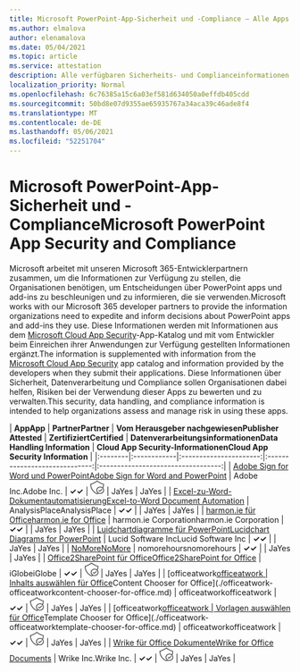 ```yaml
---
title: Microsoft PowerPoint-App-Sicherheit und -Compliance – Alle Apps
ms.author: elmalova
author: elenamalova
ms.date: 05/04/2021
ms.topic: article
ms.service: attestation
description: Alle verfügbaren Sicherheits- und Complianceinformationen für alle Microsoft PowerPoint Apps.
localization_priority: Normal
ms.openlocfilehash: 6c76385a15c6a03ef581d634050a0effdb405cdd
ms.sourcegitcommit: 50bd8e07d9355ae65935767a34aca39c46ade8f4
ms.translationtype: MT
ms.contentlocale: de-DE
ms.lasthandoff: 05/06/2021
ms.locfileid: "52251704"
---
```

# <a name="microsoft-powerpoint-app-security-and-compliance"></a><span data-ttu-id="04493-103">Microsoft PowerPoint-App-Sicherheit und -Compliance</span><span class="sxs-lookup"><span data-stu-id="04493-103">Microsoft PowerPoint App Security and Compliance</span></span>

<span data-ttu-id="04493-104">Microsoft arbeitet mit unseren Microsoft 365-Entwicklerpartnern zusammen, um die Informationen zur Verfügung zu stellen, die Organisationen benötigen, um Entscheidungen über PowerPoint apps und add-ins zu beschleunigen und zu informieren, die sie verwenden.</span><span class="sxs-lookup"><span data-stu-id="04493-104">Microsoft works with our Microsoft 365 developer partners to provide the information organizations need to expedite and inform decisions about PowerPoint apps and add-ins they use.</span></span> <span data-ttu-id="04493-105">Diese Informationen werden mit Informationen aus dem [Microsoft Cloud App Security](https://www.microsoft.com/en-us/enterprise-mobility-security/cloud-app-security)-App-Katalog und mit vom Entwickler beim Einreichen ihrer Anwendungen zur Verfügung gestellten Informationen ergänzt.</span><span class="sxs-lookup"><span data-stu-id="04493-105">The information is supplemented with information from the [Microsoft Cloud App Security](https://www.microsoft.com/en-us/enterprise-mobility-security/cloud-app-security) app catalog and information provided by the developers when they submit their applications.</span></span> <span data-ttu-id="04493-106">Diese Informationen über Sicherheit, Datenverarbeitung und Compliance sollen Organisationen dabei helfen, Risiken bei der Verwendung dieser Apps zu bewerten und zu verwalten.</span><span class="sxs-lookup"><span data-stu-id="04493-106">This security, data handling, and compliance information is intended to help organizations assess and manage risk in using these apps.</span></span>

| <span data-ttu-id="04493-107">**App**</span><span class="sxs-lookup"><span data-stu-id="04493-107">**App**</span></span> | <span data-ttu-id="04493-108">**Partner**</span><span class="sxs-lookup"><span data-stu-id="04493-108">**Partner**</span></span> | <span data-ttu-id="04493-109">**Vom Herausgeber nachgewiesen**</span><span class="sxs-lookup"><span data-stu-id="04493-109">**Publisher Attested**</span></span> | <span data-ttu-id="04493-110">**Zertifiziert**</span><span class="sxs-lookup"><span data-stu-id="04493-110">**Certified**</span></span> | <span data-ttu-id="04493-111">**Datenverarbeitungsinformationen**</span><span class="sxs-lookup"><span data-stu-id="04493-111">**Data Handling Information**</span></span> | <span data-ttu-id="04493-112">**Cloud App Security-Informationen**</span><span class="sxs-lookup"><span data-stu-id="04493-112">**Cloud App Security Information**</span></span> |
|:--------|:------------|:----------------------:|:-----------------------------:|:----------------------------------:|
| [<span data-ttu-id="04493-113">Adobe Sign for Word und PowerPoint</span><span class="sxs-lookup"><span data-stu-id="04493-113">Adobe Sign for Word and PowerPoint</span></span>](./adobe-inc-sign-for-word-and-powerpoint.md) | <span data-ttu-id="04493-114">Adobe Inc.</span><span class="sxs-lookup"><span data-stu-id="04493-114">Adobe Inc.</span></span> | <span data-ttu-id="04493-115">**✓**</span><span class="sxs-lookup"><span data-stu-id="04493-115">**✓**</span></span> | <img alt="Certified application badge" src="../media/certified-badge.png" height="25" width="25" /> | <span data-ttu-id="04493-116">Ja</span><span class="sxs-lookup"><span data-stu-id="04493-116">Yes</span></span> | <span data-ttu-id="04493-117">Ja</span><span class="sxs-lookup"><span data-stu-id="04493-117">Yes</span></span> |
| [<span data-ttu-id="04493-118">Excel-zu-Word-Dokumentautomatisierung</span><span class="sxs-lookup"><span data-stu-id="04493-118">Excel-to-Word Document Automation</span></span>](./analysisplace-excel-to-word-document-automation.md) | <span data-ttu-id="04493-119">AnalysisPlace</span><span class="sxs-lookup"><span data-stu-id="04493-119">AnalysisPlace</span></span> | <span data-ttu-id="04493-120">**✓**</span><span class="sxs-lookup"><span data-stu-id="04493-120">**✓**</span></span> |  | <span data-ttu-id="04493-121">Ja</span><span class="sxs-lookup"><span data-stu-id="04493-121">Yes</span></span> | <span data-ttu-id="04493-122">Ja</span><span class="sxs-lookup"><span data-stu-id="04493-122">Yes</span></span> |
| [<span data-ttu-id="04493-123">harmon.ie für Office</span><span class="sxs-lookup"><span data-stu-id="04493-123">harmon.ie for Office</span></span>](./harmonie-corporation-for-office.md) | <span data-ttu-id="04493-124">harmon.ie Corporation</span><span class="sxs-lookup"><span data-stu-id="04493-124">harmon.ie Corporation</span></span> | <span data-ttu-id="04493-125">**✓**</span><span class="sxs-lookup"><span data-stu-id="04493-125">**✓**</span></span> |  | <span data-ttu-id="04493-126">Ja</span><span class="sxs-lookup"><span data-stu-id="04493-126">Yes</span></span> | <span data-ttu-id="04493-127">Ja</span><span class="sxs-lookup"><span data-stu-id="04493-127">Yes</span></span> |
| [<span data-ttu-id="04493-128">Luidchartdiagramme für PowerPoint</span><span class="sxs-lookup"><span data-stu-id="04493-128">Lucidchart Diagrams for PowerPoint</span></span>](./lucid-software-inc-lucidchart-diagrams-for-powerpoint.md) | <span data-ttu-id="04493-129">Lucid Software Inc</span><span class="sxs-lookup"><span data-stu-id="04493-129">Lucid Software Inc</span></span> | <span data-ttu-id="04493-130">**✓**</span><span class="sxs-lookup"><span data-stu-id="04493-130">**✓**</span></span> |  | <span data-ttu-id="04493-131">Ja</span><span class="sxs-lookup"><span data-stu-id="04493-131">Yes</span></span> | <span data-ttu-id="04493-132">Ja</span><span class="sxs-lookup"><span data-stu-id="04493-132">Yes</span></span> |
| [<span data-ttu-id="04493-133">NoMore</span><span class="sxs-lookup"><span data-stu-id="04493-133">NoMore</span></span>](./nomorehours-nomore.md) | <span data-ttu-id="04493-134">nomorehours</span><span class="sxs-lookup"><span data-stu-id="04493-134">nomorehours</span></span> | <span data-ttu-id="04493-135">**✓**</span><span class="sxs-lookup"><span data-stu-id="04493-135">**✓**</span></span> |  | <span data-ttu-id="04493-136">Ja</span><span class="sxs-lookup"><span data-stu-id="04493-136">Yes</span></span> | <span data-ttu-id="04493-137">Ja</span><span class="sxs-lookup"><span data-stu-id="04493-137">Yes</span></span> |
| [<span data-ttu-id="04493-138">Office2SharePoint für Office</span><span class="sxs-lookup"><span data-stu-id="04493-138">Office2SharePoint for Office</span></span>](./iglobe-office2sharepoint-for-office.md) | <span data-ttu-id="04493-139">iGlobe</span><span class="sxs-lookup"><span data-stu-id="04493-139">iGlobe</span></span> | <span data-ttu-id="04493-140">**✓**</span><span class="sxs-lookup"><span data-stu-id="04493-140">**✓**</span></span> | <img alt="Certified application badge" src="../media/certified-badge.png" height="25" width="25" /> | <span data-ttu-id="04493-141">Ja</span><span class="sxs-lookup"><span data-stu-id="04493-141">Yes</span></span> | <span data-ttu-id="04493-142">Ja</span><span class="sxs-lookup"><span data-stu-id="04493-142">Yes</span></span> |
| <span data-ttu-id="04493-143">[officeatwork</span><span class="sxs-lookup"><span data-stu-id="04493-143">[officeatwork</span></span> | <span data-ttu-id="04493-144">Inhalts auswählen für Office](./officeatwork-officeatworkcontent-chooser-for-office.md)</span><span class="sxs-lookup"><span data-stu-id="04493-144">Content Chooser for Office](./officeatwork-officeatworkcontent-chooser-for-office.md)</span></span> | <span data-ttu-id="04493-145">officeatwork</span><span class="sxs-lookup"><span data-stu-id="04493-145">officeatwork</span></span> | <span data-ttu-id="04493-146">**✓**</span><span class="sxs-lookup"><span data-stu-id="04493-146">**✓**</span></span> | <img alt="Certified application badge" src="../media/certified-badge.png" height="25" width="25" /> | <span data-ttu-id="04493-147">Ja</span><span class="sxs-lookup"><span data-stu-id="04493-147">Yes</span></span> | <span data-ttu-id="04493-148">Ja</span><span class="sxs-lookup"><span data-stu-id="04493-148">Yes</span></span> |
| <span data-ttu-id="04493-149">[officeatwork</span><span class="sxs-lookup"><span data-stu-id="04493-149">[officeatwork</span></span> | <span data-ttu-id="04493-150">Vorlagen auswählen für Office](./officeatwork-officeatworktemplate-chooser-for-office.md)</span><span class="sxs-lookup"><span data-stu-id="04493-150">Template Chooser for Office](./officeatwork-officeatworktemplate-chooser-for-office.md)</span></span> | <span data-ttu-id="04493-151">officeatwork</span><span class="sxs-lookup"><span data-stu-id="04493-151">officeatwork</span></span> | <span data-ttu-id="04493-152">**✓**</span><span class="sxs-lookup"><span data-stu-id="04493-152">**✓**</span></span> | <img alt="Certified application badge" src="../media/certified-badge.png" height="25" width="25" /> | <span data-ttu-id="04493-153">Ja</span><span class="sxs-lookup"><span data-stu-id="04493-153">Yes</span></span> | <span data-ttu-id="04493-154">Ja</span><span class="sxs-lookup"><span data-stu-id="04493-154">Yes</span></span> |
| [<span data-ttu-id="04493-155">Wrike für Office Dokumente</span><span class="sxs-lookup"><span data-stu-id="04493-155">Wrike for Office Documents</span></span>](./wrike-inc-for-office-documents.md) | <span data-ttu-id="04493-156">Wrike Inc.</span><span class="sxs-lookup"><span data-stu-id="04493-156">Wrike Inc.</span></span> | <span data-ttu-id="04493-157">**✓**</span><span class="sxs-lookup"><span data-stu-id="04493-157">**✓**</span></span> | <img alt="Certified application badge" src="../media/certified-badge.png" height="25" width="25" /> | <span data-ttu-id="04493-158">Ja</span><span class="sxs-lookup"><span data-stu-id="04493-158">Yes</span></span> | <span data-ttu-id="04493-159">Ja</span><span class="sxs-lookup"><span data-stu-id="04493-159">Yes</span></span> |
